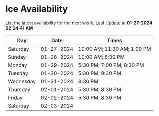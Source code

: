 # Ice Availability

List the latest availability for the next week, Last Update at **01-27-2024 02:24:41 AM**

| Day         | Date        | Times       |
| ----------- | ----------- | ----------- |
|Saturday|01-27-2024|10:00 AM; 11:30 AM; 1:00 PM|
|Sunday|01-28-2024|10:00 AM; 8:30 PM|
|Monday|01-29-2024|5:30 PM; 7:00 PM; 8:30 PM|
|Tuesday|01-30-2024|5:30 PM; 8:30 PM|
|Wednesday|01-31-2024|8:30 PM|
|Thursday|02-01-2024|5:30 PM; 8:30 PM|
|Friday|02-02-2024|5:30 PM; 8:30 PM|
|Saturday|02-03-2024||
